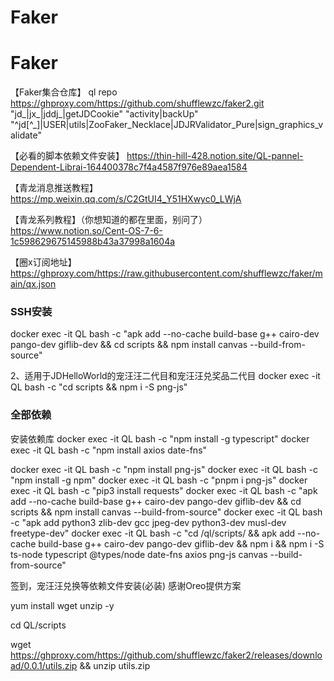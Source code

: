 # Faker
# Faker
【Faker集合仓库】
ql repo https://ghproxy.com/https://github.com/shufflewzc/faker2.git "jd_|jx_|jddj_|getJDCookie" "activity|backUp" "^jd[^_]|USER|utils|ZooFaker_Necklace|JDJRValidator_Pure|sign_graphics_validate"

【必看的脚本依赖文件安装】
https://thin-hill-428.notion.site/QL-pannel-Dependent-Librai-164400378c7f4a4587f976e89aea1584


【青龙消息推送教程】
https://mp.weixin.qq.com/s/C2GtUI4_Y51HXwyc0_LWjA

【青龙系列教程】（你想知道的都在里面，别问了）
https://www.notion.so/Cent-OS-7-6-1c598629675145988b43a37998a1604a


【圈x订阅地址】
https://ghproxy.com/https://raw.githubusercontent.com/shufflewzc/faker/main/qx.json

### SSH安装
docker exec -it QL bash -c "apk add --no-cache build-base g++ cairo-dev pango-dev giflib-dev && cd scripts && npm install canvas --build-from-source"

2、适用于JDHelloWorld的宠汪汪二代目和宠汪汪兑奖品二代目
docker exec -it QL bash -c "cd scripts && npm i -S png-js"

### 全部依赖
安装依赖库
docker exec -it QL bash -c "npm install -g typescript"
docker exec -it QL bash -c "npm install axios date-fns"

docker exec -it QL bash -c "npm install png-js"
docker exec -it QL bash -c "npm install -g npm"
docker exec -it QL bash -c "pnpm i png-js"
docker exec -it QL bash -c "pip3 install requests"
docker exec -it QL bash -c "apk add --no-cache build-base g++ cairo-dev pango-dev giflib-dev && cd scripts && npm install canvas --build-from-source"
docker exec -it QL bash -c "apk add python3 zlib-dev gcc jpeg-dev python3-dev musl-dev freetype-dev"
docker exec -it QL bash -c "cd /ql/scripts/ && apk add --no-cache build-base g++ cairo-dev pango-dev giflib-dev && npm i && npm i -S ts-node typescript @types/node date-fns axios png-js canvas --build-from-source"

签到，宠汪汪兑换等依赖文件安装(必装) 感谢Oreo提供方案

yum install wget unzip -y

cd QL/scripts

wget https://ghproxy.com/https://github.com/shufflewzc/faker2/releases/download/0.0.1/utils.zip && unzip utils.zip




